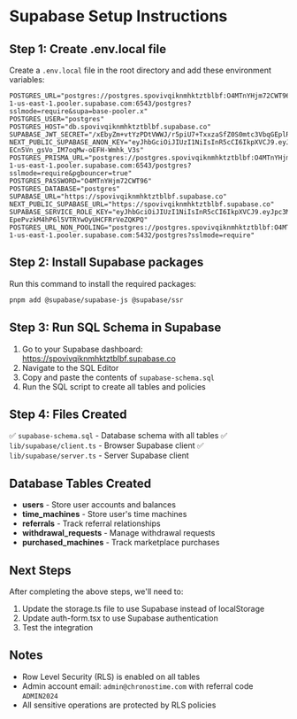 # Supabase Setup Instructions

## Step 1: Create .env.local file

Create a `.env.local` file in the root directory and add these environment variables:

```env
POSTGRES_URL="postgres://postgres.spovivqiknmhktztblbf:O4MTnYHjm72CWT96@aws-1-us-east-1.pooler.supabase.com:6543/postgres?sslmode=require&supa=base-pooler.x"
POSTGRES_USER="postgres"
POSTGRES_HOST="db.spovivqiknmhktztblbf.supabase.co"
SUPABASE_JWT_SECRET="/xEbyZm+vtYzPDtVWWJ/r5piU7+TxxzaSfZ0S0mtc3VbqGEplR4jVlAbNKk0tM4YbVkZWR4W0yG1PTiJZkh7bw=="
NEXT_PUBLIC_SUPABASE_ANON_KEY="eyJhbGciOiJIUzI1NiIsInR5cCI6IkpXVCJ9.eyJpc3MiOiJzdXBhYmFzZSIsInJlZiI6InNwb3ZpdnFpa25taGt0enRibGJmIiwicm9sZSI6ImFub24iLCJpYXQiOjE3NjA3NjMwODcsImV4cCI6MjA3NjMzOTA4N30.38Aszqh2I-ECn5Vn_gsVo_IM7oqMw-oEFH-Wmhk_V3s"
POSTGRES_PRISMA_URL="postgres://postgres.spovivqiknmhktztblbf:O4MTnYHjm72CWT96@aws-1-us-east-1.pooler.supabase.com:6543/postgres?sslmode=require&pgbouncer=true"
POSTGRES_PASSWORD="O4MTnYHjm72CWT96"
POSTGRES_DATABASE="postgres"
SUPABASE_URL="https://spovivqiknmhktztblbf.supabase.co"
NEXT_PUBLIC_SUPABASE_URL="https://spovivqiknmhktztblbf.supabase.co"
SUPABASE_SERVICE_ROLE_KEY="eyJhbGciOiJIUzI1NiIsInR5cCI6IkpXVCJ9.eyJpc3MiOiJzdXBhYmFzZSIsInJlZiI6InNwb3ZpdnFpa25taGt0enRibGJmIiwicm9sZSI6InNlcnZpY2Vfcm9sZSIsImlhdCI6MTc2MDc2MzA4NywiZXhwIjoyMDc2MzM5MDg3fQ.lz6FZ_BT-EpePvzkM4hP6l5VTRYwOyUHCFRrVeZQKPQ"
POSTGRES_URL_NON_POOLING="postgres://postgres.spovivqiknmhktztblbf:O4MTnYHjm72CWT96@aws-1-us-east-1.pooler.supabase.com:5432/postgres?sslmode=require"
```

## Step 2: Install Supabase packages

Run this command to install the required packages:

```bash
pnpm add @supabase/supabase-js @supabase/ssr
```

## Step 3: Run SQL Schema in Supabase

1. Go to your Supabase dashboard: https://spovivqiknmhktztblbf.supabase.co
2. Navigate to the SQL Editor
3. Copy and paste the contents of `supabase-schema.sql`
4. Run the SQL script to create all tables and policies

## Step 4: Files Created

✅ `supabase-schema.sql` - Database schema with all tables
✅ `lib/supabase/client.ts` - Browser Supabase client
✅ `lib/supabase/server.ts` - Server Supabase client

## Database Tables Created

- **users** - Store user accounts and balances
- **time_machines** - Store user's time machines
- **referrals** - Track referral relationships
- **withdrawal_requests** - Manage withdrawal requests
- **purchased_machines** - Track marketplace purchases

## Next Steps

After completing the above steps, we'll need to:
1. Update the storage.ts file to use Supabase instead of localStorage
2. Update auth-form.tsx to use Supabase authentication
3. Test the integration

## Notes

- Row Level Security (RLS) is enabled on all tables
- Admin account email: `admin@chronostime.com` with referral code `ADMIN2024`
- All sensitive operations are protected by RLS policies

